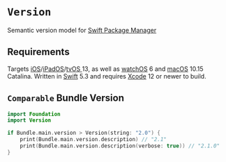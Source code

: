 # `Version`

Semantic version model for [Swift Package Manager](https://github.com/apple/swift-package-manager)

## Requirements

Targets [iOS](https://developer.apple.com/ios)/[iPadOS](https://developer.apple.com/ipad)/[tvOS ](https://developer.apple.com/tvos) 13, as well as [watchOS](https://developer.apple.com/watchos) 6 and [macOS](https://developer.apple.com/macos) 10.15 Catalina. Written in [Swift](https://developer.apple.com/documentation/swift) 5.3 and requires [Xcode](https://developer.apple.com/xcode) 12 or newer to build.


## `Comparable` Bundle Version

```swift
import Foundation
import Version

if Bundle.main.version > Version(string: "2.0") {
    print(Bundle.main.version.description) // "2.1"
    print(Bundle.main.version.description(verbose: true)) // "2.1.0"
}
```
